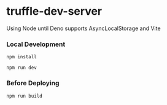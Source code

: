 # truffle-dev-server

Using Node until Deno supports AsyncLocalStorage and Vite

### Local Development

```shell
npm install
```

```shell
npm run dev
```

### Before Deploying
```shell
npm run build
```
